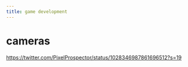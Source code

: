 ```yaml
---
title: game development
---
```


# cameras
https://twitter.com/PixelProspector/status/1028346987861696512?s=19
